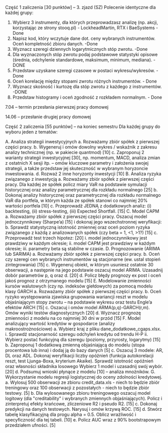 Część 1 zaliczenia [30 punktów] – 3. zjazd (SZ)
Polecenie identyczne dla każdej grupy:
1.	Wybierz 3 instrumenty, dla których przeprowadzasz analizę (np. akcji, korzystając ze strony stooq.pl)  - LockheadMartin, RTX i BaeSystems - Done
2.	Napisz kod, który wczytuje dane dot. ceny wybranych instrumentów. Oceń kompletność zbioru danych. -Done
3.	Wyznacz szeregi dziennych logarytmicznych stóp zwrotu. -Done
4.	Dla wyznaczonych stóp zwrotu podaj podstawowe statystyki opisowe (średnia, odchylenie standardowe, maksimum, minimum, mediana). -DONE
5.	Przedstaw uzyskane szeregi czasowe w postaci wykresu/wykresów. - Done
6.	Oceń korelację między stopami zwrotu różnych instrumentów. - Done
7.	Wyznacz skośność i kurtozę dla stóp zwrotu z każdego z instrumentów. -DONE
8.	Przedstaw histogramy i oceń zgodność z rozkładem normalnym.  - Done

7.04 – termin przesłania pierwszej pracy domowej



14.06 – przesłanie drugiej pracy domowej

Część 2 zaliczenia [55 punktów] – na koniec semestru
Dla każdej grupy do wyboru jeden z tematów:

A.	Analiza strategii inwestycyjnych 
a.	Rozważamy zbiór spółek z pierwszej części pracy.
b.	Wygeneruj i omów dowolny wykres / wskaźnik z zakresu analizy technicznej (np. w pakiecie quantmod) [10]
c.	Zaproponuj 2 warianty strategii inwestycyjnej [30], np. momentum, MACD, analiza zmian z ostatnich X sesji itp. – omów kluczowe parametry i założenia swojej strategii, a także przedstaw jej skuteczność w wybranym horyzoncie inwestowania. 
d.	Rozważ 2 inne horyzonty inwestycji [10]
B.	Analiza ryzyka związanego z inwestycją 
a.	Rozważamy zbiór spółek z pierwszej części pracy. Dla każdej ze spółek policz miary VaR na podstawie symulacji historycznej oraz analizy parametrycznej dla rozkładu normalnego [25] 
b.	Dokonaj analizy historycznej oraz parametrycznej dla rozkładu normalnego VaR dla portfela, w którym każda ze spółek stanowi co najmniej 20% wartości portfela [10] 
c.	Przeprowadź JEDNĄ z dodatkowych analiz: (i) backtesting, (ii) stress-testing, (iii) Expected Shortfall. [15]
C.	Model CAPM 
a.	Rozważamy zbiór spółek z pierwszej części pracy. Oszacuj model jednoczynnikowy (Sharpe’a) [15] i dokonaj jego wszechstronnej weryfikacji: 
b.	Sprawdź statystyczną istotność zmiennej oraz oceń poziom ryzyka związanego z każdą z analizowanych spółek (czy beta = 1, <1, >1?) [15] 
c.	Przeprowadź test trzech hipotez: [20]
i.	model jednoczynnikowy jest prawdziwy w każdym okresie; 
ii.	model CAPM jest prawdziwy w każdym okresie; 
iii.	parametry beta są stabilne w czasie. 
D.	Prognozowanie (ARIMA lub SARIMA) 
a.	Rozważamy zbiór spółek z pierwszej części pracy.
b.	Oceń czy szeregi cen wybranych instrumentów są stacjonarne (ew. ustal stopień zintegrowania) [15] 
c.	Wygeneruj obiekt, w którym usuniesz ostatnie 30 obserwacji, a następnie na jego podstawie oszacuj model ARIMA. Uzasadnij dobór parametrów p, q oraz d. [20] 
d.	Policz błędy prognozy ex post i oceń jakoś prognoz z otrzymanego modelu [15]
E.	Modelowanie zmienności kursów walutowych (czy np. indeksów giełdowych) za pomocą modelu klasy GARCH
a.	Rozważamy zbiór spółek z pierwszej części pracy. 
b.	Oceń ryzyko występowania zjawiska grupowania wariancji reszt w modelu objaśniającym stopy zwrotu – na podstawie wykresu oraz testu Engle’a efektów ARCH [15]
c.	Oszacuj i omów model ARMA(p,q)-GARCH(r,m). Omów wyniki testów diagnostycznych [20]
d.	Wyznacz prognozę zmienności z modelu na co najmniej 30 dni w przód [15]
F.	Model analizujący wartość kredytów w gospodarce (analizy makroostrożnościowe) 
a.	Wybierz kraj z pliku dane_dodatkowe_cgaps.xlsx. 
i.	Sprawdź stacjonarność szeregu odchyleń kredytu od trendu H-P
ii.	Wybierz postać funkcyjną dla szeregu (poziomy, przyrosty, logarytmy) [15] 
b.	Zaproponuj 1 dodatkową zmienną objaśniającą do modelu (stopa procentowa lub inna) i dodaj ją do bazy danych [5] 
c.	Oszacuj 3 modele: AR, DL oraz ADL. Dokonaj weryfikacji liczby opóźnień (funkcja autokorelacji reszt, test Ljunga-Boxa, kryterium Akaike). Sprawdź istotność opóźnień oraz własności składnika losowego Wybierz 1 model i uzasadnij swój wybór. [20]
d.	Podsumuj wnioski płynące z modelu [10] – analiza mnożników. 
G.	Wykorzystanie modelu regresji logistycznej do oceny zdolności kredytowej. 
a.	Wylosuj 500 obserwacji ze zbioru credit_data.xls - niech to będzie zbiór treningowy oraz 100 obserwacji z pozostałych - niech to będzie zbiór testowy. [5]
b.	Dla wylosowanego zbioru treningowego oszacuj model logitowy (dla "creditability" i wybranych zmiennych objaśniających). Policz i zinterpretuj efekty krańcowe, zliczeniowe R2 i pseudo R2. [15]
c.	Dokonaj predykcji na danych testowych. Narysuj i omów krzywą ROC. [15]
d.	Stwórz tabelę klasyfikacyjną dla progu alpha = 0.5. Oblicz wrażliwość i specyficzność dla tej tabeli. [10]
e.	Policz AUC wraz z 90% bootstrapowym przedziałem ufności. [5]
